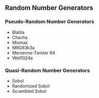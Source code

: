 ## Random Number Generators
### Pseudo-Random Number Generators

- Blabla
- Chacha
- Mixmax
- MRG63k3a
- Mersenne-Twister 64
- Well1024a

### Quasi-Random Number Generators

- Sobol
- Randomized Sobol
- Scrambled Sobol

